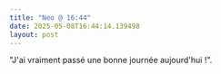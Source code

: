 ```yaml
---
title: "Neo @ 16:44"
date: 2025-05-08T16:44:14.139498
layout: post
---
```


"J'ai vraiment passé une bonne journée aujourd'hui !".